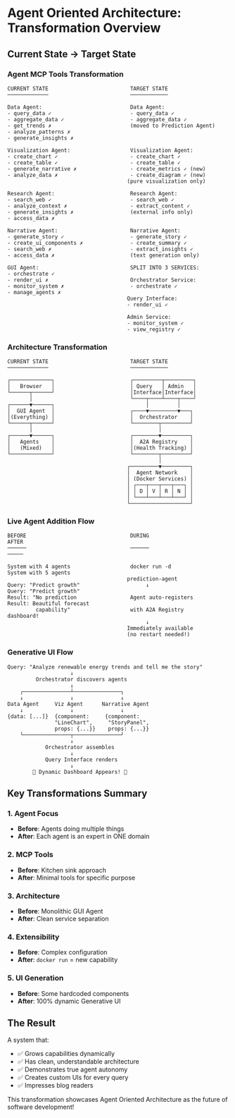 # Agent Oriented Architecture: Transformation Overview

## Current State → Target State

### Agent MCP Tools Transformation

```
CURRENT STATE                          TARGET STATE
─────────────                          ────────────

Data Agent:                            Data Agent:
- query_data ✓                         - query_data ✓
- aggregate_data ✓                     - aggregate_data ✓  
- get_trends ✗                         (moved to Prediction Agent)
- analyze_patterns ✗                   
- generate_insights ✗                  

Visualization Agent:                   Visualization Agent:
- create_chart ✓                       - create_chart ✓
- create_table ✓                       - create_table ✓
- generate_narrative ✗                 - create_metrics ✓ (new)
- analyze_data ✗                       - create_diagram ✓ (new)
                                      (pure visualization only)

Research Agent:                        Research Agent:
- search_web ✓                         - search_web ✓
- analyze_context ✗                    - extract_content ✓
- generate_insights ✗                  (external info only)
- access_data ✗                        

Narrative Agent:                       Narrative Agent:
- generate_story ✓                     - generate_story ✓
- create_ui_components ✗               - create_summary ✓
- search_web ✗                         - extract_insights ✓
- access_data ✗                        (text generation only)

GUI Agent:                             SPLIT INTO 3 SERVICES:
- orchestrate ✓                        
- render_ui ✗                          Orchestrator Service:
- monitor_system ✗                     - orchestrate ✓
- manage_agents ✗                      
                                      Query Interface:
                                      - render_ui ✓
                                      
                                      Admin Service:
                                      - monitor_system ✓
                                      - view_registry ✓
```

### Architecture Transformation

```
CURRENT STATE                          TARGET STATE
─────────────                          ────────────

┌─────────────┐                        ┌─────────┬─────────┐
│   Browser   │                        │ Query   │ Admin   │
└──────┬──────┘                        │Interface│Interface│
       │                               └────┬────┴────┬────┘
┌──────▼──────┐                             │         │
│  GUI Agent  │                        ┌────▼─────────▼───┐
│(Everything) │                        │  Orchestrator    │
└──────┬──────┘                        └────────┬─────────┘
       │                                        │
┌──────▼──────┐                        ┌────────▼─────────┐
│   Agents    │                        │  A2A Registry    │
│   (Mixed)   │                        │(Health Tracking) │
└─────────────┘                        └────────┬─────────┘
                                                │
                                      ┌─────────▼─────────┐
                                      │  Agent Network    │
                                      │ (Docker Services) │
                                      │ ┌───┬───┬───┬───┐ │
                                      │ │ D │ V │ R │ N │ │
                                      │ └───┴───┴───┴───┘ │
                                      └───────────────────┘
```

### Live Agent Addition Flow

```
BEFORE                                 DURING                          AFTER
──────                                 ──────                          ─────

System with 4 agents                   docker run -d                   System with 5 agents
                                      prediction-agent                 
Query: "Predict growth"                     ↓                         Query: "Predict growth"
Result: "No prediction                 Agent auto-registers            Result: Beautiful forecast
         capability"                   with A2A Registry                       dashboard!
                                            ↓
                                      Immediately available
                                      (no restart needed!)
```

### Generative UI Flow

```
Query: "Analyze renewable energy trends and tell me the story"
                    ↓
         Orchestrator discovers agents
                    ↓
    ┌───────────────┴───────────────┐
    ↓               ↓               ↓
Data Agent     Viz Agent      Narrative Agent
    ↓               ↓               ↓
{data: [...]}  {component:     {component:
               "LineChart",     "StoryPanel",
               props: {...}}    props: {...}}
    └───────────────┬───────────────┘
                    ↓
            Orchestrator assembles
                    ↓
            Query Interface renders
                    ↓
        💫 Dynamic Dashboard Appears! 💫
```

## Key Transformations Summary

### 1. Agent Focus
- **Before**: Agents doing multiple things
- **After**: Each agent is an expert in ONE domain

### 2. MCP Tools  
- **Before**: Kitchen sink approach
- **After**: Minimal tools for specific purpose

### 3. Architecture
- **Before**: Monolithic GUI Agent
- **After**: Clean service separation

### 4. Extensibility
- **Before**: Complex configuration
- **After**: `docker run` = new capability

### 5. UI Generation
- **Before**: Some hardcoded components
- **After**: 100% dynamic Generative UI

## The Result

A system that:
- ✅ Grows capabilities dynamically
- ✅ Has clean, understandable architecture  
- ✅ Demonstrates true agent autonomy
- ✅ Creates custom UIs for every query
- ✅ Impresses blog readers

This transformation showcases Agent Oriented Architecture as the future of software development!